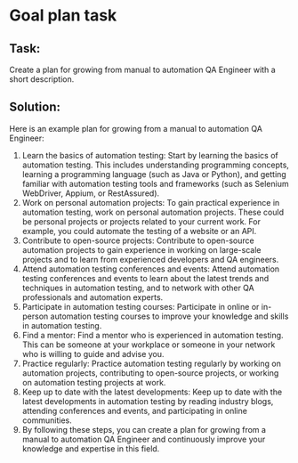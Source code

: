# Goal plan task
## Task: 
Create a plan for growing from manual to automation QA Engineer with a short description.

## Solution:
Here is an example plan for growing from a manual to automation QA Engineer:
1. Learn the basics of automation testing: Start by learning the basics of automation testing. This includes understanding programming concepts, learning a programming language (such as Java or Python), and getting familiar with automation testing tools and frameworks (such as Selenium WebDriver, Appium, or RestAssured).
2. Work on personal automation projects: To gain practical experience in automation testing, work on personal automation projects. These could be personal projects or projects related to your current work. For example, you could automate the testing of a website or an API.
3. Contribute to open-source projects: Contribute to open-source automation projects to gain experience in working on large-scale projects and to learn from experienced developers and QA engineers.
4. Attend automation testing conferences and events: Attend automation testing conferences and events to learn about the latest trends and techniques in automation testing, and to network with other QA professionals and automation experts.
5. Participate in automation testing courses: Participate in online or in-person automation testing courses to improve your knowledge and skills in automation testing.
6. Find a mentor: Find a mentor who is experienced in automation testing. This can be someone at your workplace or someone in your network who is willing to guide and advise you. 
7. Practice regularly: Practice automation testing regularly by working on automation projects, contributing to open-source projects, or working on automation testing projects at work. 
8. Keep up to date with the latest developments: Keep up to date with the latest developments in automation testing by reading industry blogs, attending conferences and events, and participating in online communities. 
9. By following these steps, you can create a plan for growing from a manual to automation QA Engineer and continuously improve your knowledge and expertise in this field.

